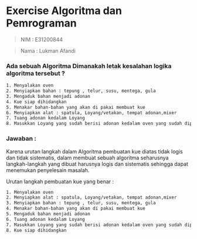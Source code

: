 # Exercise Algoritma dan Pemrograman

> NIM  : E31200844

> Nama : Lukman Afandi

### Ada sebuah Algoritma Dimanakah letak kesalahan logika algoritma tersebut ?

 ```sh
1. Menyalakan oven
2. Menyiapkan bahan : tepung , telur, susu, mentega, gula
3. Mengaduk bahan menjadi adonan
4. Kue siap dihidangkan
5. Menakar bahan-bahan yang akan di pakai membuat kue
6. Menyiapkan alat : spatula, Loyang/vetakan, tempat adonan,mixer
7. Tuang adonan kedalam Loyang
8. Masukkan Loyang yang sudah berisi adonan kedalam oven yang sudah dipanaskan selama 20 menit dengan suhu 150 derajat. Oven selama 45 menit
```

 

### Jawaban :
 Karena urutan langkah dalam Algoritma pembuatan kue diatas tidak logis dan tidak sistematis,
 dalam membuat sebuah algoritma seharusnya langkah-langkah yang dibuat harusnya logis dan sistematis
 sehingga dapat menemukan penyelesain masalah.
 
 Urutan langkah pembuatan kue yang benar : 
 
  ```sh
1. Menyalakan oven
2. Menyiapkan alat : spatula, Loyang/vetakan, tempat adonan,mixer
3. Menyiapkan bahan : tepung , telur, susu, mentega, gula
4. Menakar bahan-bahan yang akan di pakai membuat kue
5. Mengaduk bahan menjadi adonan
6. Tuang adonan kedalam Loyang
7. Masukkan Loyang yang sudah berisi adonan kedalam oven yang sudah dipanaskan selama 20 menit dengan suhu 150 derajat. Oven selama 45 menit
8. Kue siap dihidangkan
```
